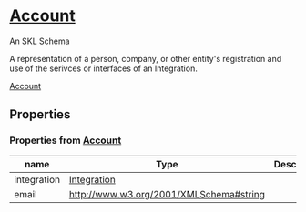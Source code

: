 <!--- This is an autogenerated file -->
# [Account](../../../schemas/core/account)

An SKL Schema

A representation of a person, company, or other entity's registration and use of the serivces or interfaces of an Integration.

[Account](../../../schemas/core/account)

## Properties

### Properties from [Account](../../../schemas/core/account)

| name | Type | Description |
| ---- | ---- | ----------- |
| integration | [Integration](../../../schemas/core/integration) | |
| email | http://www.w3.org/2001/XMLSchema#string | |

